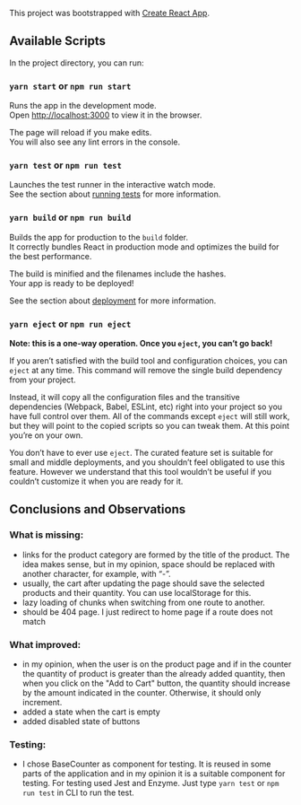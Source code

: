 This project was bootstrapped with [Create React App](https://github.com/facebook/create-react-app).

## Available Scripts

In the project directory, you can run:

### `yarn start` or `npm run start`

Runs the app in the development mode.<br />
Open [http://localhost:3000](http://localhost:3000) to view it in the browser.

The page will reload if you make edits.<br />
You will also see any lint errors in the console.

### `yarn test` or `npm run test`

Launches the test runner in the interactive watch mode.<br />
See the section about [running tests](https://facebook.github.io/create-react-app/docs/running-tests) for more information.

### `yarn build` or `npm run build`

Builds the app for production to the `build` folder.<br />
It correctly bundles React in production mode and optimizes the build for the best performance.

The build is minified and the filenames include the hashes.<br />
Your app is ready to be deployed!

See the section about [deployment](https://facebook.github.io/create-react-app/docs/deployment) for more information.

### `yarn eject` or `npm run eject`

**Note: this is a one-way operation. Once you `eject`, you can’t go back!**

If you aren’t satisfied with the build tool and configuration choices, you can `eject` at any time. This command will remove the single build dependency from your project.

Instead, it will copy all the configuration files and the transitive dependencies (Webpack, Babel, ESLint, etc) right into your project so you have full control over them. All of the commands except `eject` will still work, but they will point to the copied scripts so you can tweak them. At this point you’re on your own.

You don’t have to ever use `eject`. The curated feature set is suitable for small and middle deployments, and you shouldn’t feel obligated to use this feature. However we understand that this tool wouldn’t be useful if you couldn’t customize it when you are ready for it.

## Conclusions and Observations

### What is missing:

- links for the product category are formed by the title of the product. The idea makes sense, but in my opinion, space should be replaced with another character, for example, with “-”.
- usually, the cart after updating the page should save the selected products and their quantity. You can use localStorage for this.
- lazy loading of chunks when switching from one route to another.
- should be 404 page. I just redirect to home page if a route does not match

### What improved:

- in my opinion, when the user is on the product page and if in the counter the quantity of product is greater than the already added quantity, then when you click on the "Add to Cart" button, the quantity should increase by the amount indicated in the counter. Otherwise, it should only increment.
- added a state when the cart is empty
- added disabled state of buttons

### Testing:

- I chose BaseCounter as component for testing. It is reused in some parts of the application and in my opinion it is a suitable component for testing. For testing used Jest and Enzyme. Just type `yarn test` or `npm run test` in CLI to run the test.
